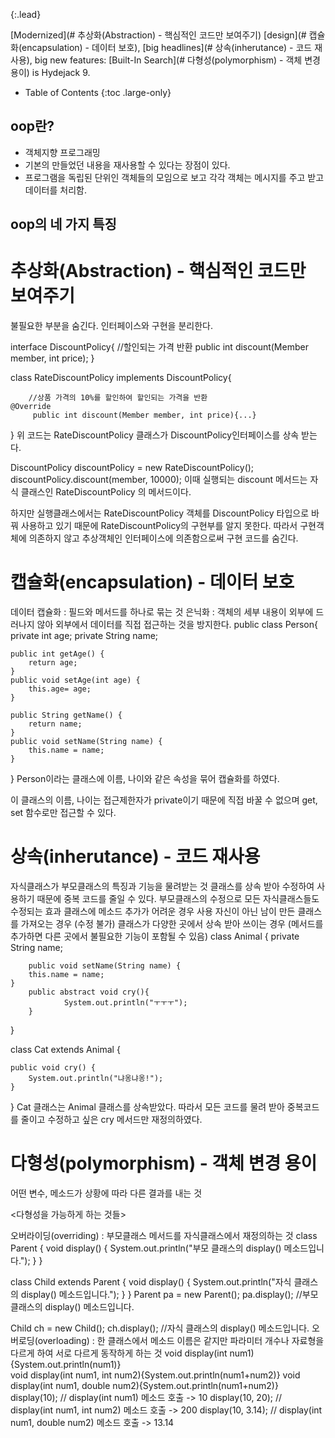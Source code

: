 {:.lead}

[Modernized](# 추상화(Abstraction) - 핵심적인 코드만 보여주기) [design](# 캡슐화(encapsulation) - 데이터 보호), [big headlines](# 상속(inherutance) - 코드 재사용), big new features: [Built-In Search](# 다형성(polymorphism) - 객체 변경 용이) is Hydejack 9.

- Table of Contents
{:toc .large-only}


## oop란?
- 객체지향 프로그래밍
- 기본의 만들었던 내용을 재사용할 수 있다는 장점이 있다.
- 프로그램을 독립된 단위인 객체들의 모임으로 보고 각각 객체는 메시지를 주고 받고 데이터를 처리함.



##  oop의 네 가지 특징

# 추상화(Abstraction) - 핵심적인 코드만 보여주기
불필요한 부분을 숨긴다.
인터페이스와 구현을 분리한다.

interface DiscountPolicy{ 
		//할인되는 가격 반환
		public int discount(Member member, int price); 
}

class RateDiscountPolicy implements DiscountPolicy{

		//상품 가격의 10%를 할인하여 할인되는 가격을 반환
    @Override
		 public int discount(Member member, int price){...}
}
위 코드는 RateDiscountPolicy 클래스가 DiscountPolicy인터페이스를 상속 받는다.

DiscountPolicy discountPolicy = new RateDiscountPolicy();
discountPolicy.discount(member, 10000);
이때 실행되는 discount 메서드는 자식 클래스인 RateDiscountPolicy 의 메서드이다.

하지만 실행클래스에서는 RateDiscountPolicy 객체를 DiscountPolicy 타입으로 바꿔 사용하고 있기 때문에 RateDiscountPolicy의 구현부를 알지 못한다. 따라서 구현객체에 의존하지 않고 추상객체인 인터페이스에 의존함으로써 구현 코드를 숨긴다.


# 캡슐화(encapsulation) - 데이터 보호
데이터 캡슐화 : 필드와 메서드를 하나로 묶는 것
은닉화 : 객체의 세부 내용이 외부에 드러나지 않아 외부에서 데이터를 직접 접근하는 것을 방지한다.
public class Person{
    private int age;
    private String name;

    public int getAge() {
        return age;
    }
    public void setAge(int age) {
        this.age= age;
    }

    public String getName() {
        return name;
    }
    public void setName(String name) {
        this.name = name;
    }
}
Person이라는 클래스에 이름, 나이와 같은 속성을 묶어 캡슐화를 하였다.

이 클래스의 이름, 나이는 접근제한자가 private이기 때문에 직접 바꿀 수 없으며 get, set 함수로만 접근할 수 있다.


# 상속(inherutance) - 코드 재사용
자식클래스가 부모클래스의 특징과 기능을 물려받는 것
클래스를 상속 받아 수정하여 사용하기 때문에 중복 코드를 줄일 수 있다.
부모클래스의 수정으로 모든 자식클래스들도 수정되는 효과
클래스에 메소드 추가가 어려운 경우 사용
자신이 아닌 남이 만든 클래스를 가져오는 경우 (수정 불가)
클래스가 다양한 곳에서 상속 받아 쓰이는 경우 (메서드를 추가하면 다른 곳에서 불필요한 기능이 포함될 수 있음)
class Animal { 
		private String name;

		public void setName(String name) {
        this.name = name;
    }
		public abstract void cry(){
				System.out.println("ㅜㅜㅜ");
		}
}

class Cat extends Animal {

    public void cry() {
        System.out.println("냐옹냐옹!");
    }
}
Cat 클래스는 Animal 클래스를 상속받았다. 따라서 모든 코드를 물려 받아 중복코드를 줄이고 수정하고 싶은 cry 메서드만 재정의하였다.


# 다형성(polymorphism) - 객체 변경 용이
어떤 변수, 메소드가 상황에 따라 다른 결과를 내는 것

<다형성을 가능하게 하는 것들>

오버라이딩(overriding) : 부모클래스 메서드를 자식클래스에서 재정의하는 것
class Parent {
    void display() { 
				System.out.println("부모 클래스의 display() 메소드입니다.");
		}
}

class Child extends Parent {
    void display() { 
				System.out.println("자식 클래스의 display() 메소드입니다.");
		}
}
Parent pa = new Parent();
pa.display(); //부모 클래스의 display() 메소드입니다.

Child ch = new Child();
ch.display(); //자식 클래스의 display() 메소드입니다.
오버로딩(overloading) : 한 클래스에서 메소드 이름은 같지만 파라미터 개수나 자료형을 다르게 하여 서로 다르게 동작하게 하는 것
void display(int num1){System.out.println(num1)}              
void display(int num1, int num2){System.out.println(num1+num2)}
void display(int num1, double num2){System.out.println(num1+num2)}
display(10);       // display(int num1) 메소드 호출 -> 10
display(10, 20);   // display(int num1, int num2) 메소드 호출 -> 200
display(10, 3.14); // display(int num1, double num2) 메소드 호출 -> 13.14
